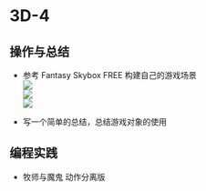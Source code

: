 # 3D-4
## 操作与总结  

* 参考 Fantasy Skybox FREE 构建自己的游戏场景  
  <img src="http://imglf5.nosdn.127.net/img/aHBnT05NNXVUK2dTNTU5Ky8waFJERldnNTNEeURtM2g4eEtMeWVKSDZmWkRMVkpIZXMzdUdRPT0.png?imageView&thumbnail=500x0&quality=96&stripmeta=0"  />      
  <img src="http://imglf3.nosdn.127.net/img/aHBnT05NNXVUK2dTNTU5Ky8waFJESGNRWnNvU1VIejk5cGVlaWhmZjUwRGFWQk5BMURCWFhBPT0.png?imageView&thumbnail=500x0&quality=96&stripmeta=0"  />  
  <img src="http://imglf3.nosdn.127.net/img/aHBnT05NNXVUK2dTNTU5Ky8waFJESllET0dSTjhEaUFacTlZZFZ2eU9NNXRQUHVkY1FMOTRBPT0.png?imageView&thumbnail=500x0&quality=96&stripmeta=0"  />  

* 写一个简单的总结，总结游戏对象的使用  



## 编程实践  

* 牧师与魔鬼 动作分离版
